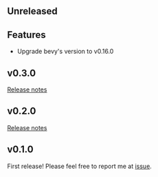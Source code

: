 ## Unreleased

## Features

- Upgrade bevy's version to v0.16.0

## v0.3.0

[Release notes](https://github.com/not-elm/bevy_webview_projects/releases/tag/v0.3.0)

## v0.2.0

[Release notes](https://github.com/not-elm/bevy_webview_projects/releases/tag/v0.2.0)

## v0.1.0

First release!
Please feel free to report me at [issue](https://github.com/not-elm/bevy_webview_projects/issues).